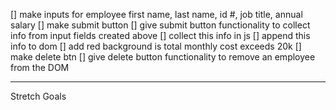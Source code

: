 [] make inputs for employee first name, last name, id #, job title, annual salary
[] make submit button
[] give submit button functionality to collect info from input fields created above
[] collect this info in js
[] append this info to dom
[] add red background is total monthly cost exceeds 20k
[] make delete btn
[] give delete button functionality to remove an employee from the DOM

----------------------------------------------------------------------------------
Stretch Goals
